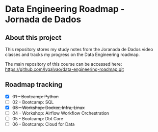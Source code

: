 # Data Engineering Roadmap - Jornada de Dados

## About this project
This repository stores my study notes from the Joranada de Dados video classes and tracks my progress on the Data Engineering roadmap.

The main repository of this course can be accessed here: https://github.com/lvgalvao/data-engineering-roadmap.git

## Roadmap tracking
- [x] ~~01 - Bootcamp: Python~~
- [ ] 02 - Bootcamp: SQL
- [x] ~~03 - Workshop: Docker, Infra, Linux~~
- [ ] 04 - Workshop: Airflow Workflow Orchestration
- [ ] 05 - Bootcamp: Dbt Core
- [ ] 06 - Bootcamp: Cloud for Data
